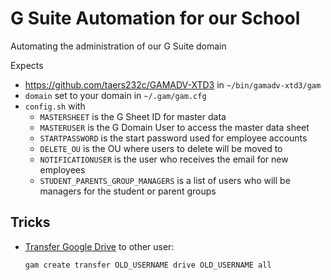 # G Suite Automation for our School
Automating the administration of our G Suite domain

Expects 

* https://github.com/taers232c/GAMADV-XTD3 in `~/bin/gamadv-xtd3/gam`
* `domain` set to your domain in `~/.gam/gam.cfg`
* `config.sh` with
  * `MASTERSHEET` is the G Sheet ID for master data
  * `MASTERUSER` is the G Domain User to access the master data sheet
  * `STARTPASSWORD` is the start password used for employee accounts
  * `DELETE_OU` is the OU where users to delete will be moved to
  * `NOTIFICATIONUSER` is the user who receives the email for new employees
  * `STUDENT_PARENTS_GROUP_MANAGERS` is a list of users who will be managers for the student or parent groups

## Tricks

* [Transfer Google Drive](https://github.com/taers232c/GAMADV-XTD3/wiki/Google-Data-Transfers) to other user:

  ```bash
  gam create transfer OLD_USERNAME drive OLD_USERNAME all
  ```


